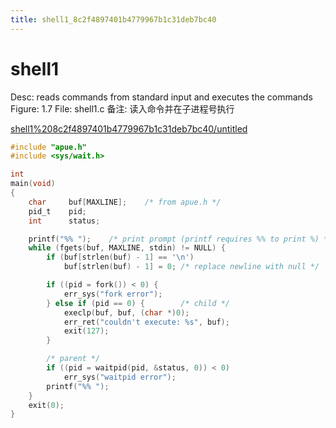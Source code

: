 ```yaml
---
title: shell1_8c2f4897401b4779967b1c31deb7bc40
---
```


# shell1

Desc: reads commands from standard input and executes the commands
Figure: 1.7
File: shell1.c
备注: 读入命令并在子进程号执行

[shell1%208c2f4897401b4779967b1c31deb7bc40/untitled](shell1%208c2f4897401b4779967b1c31deb7bc40/untitled)

```c
#include "apue.h"
#include <sys/wait.h>

int
main(void)
{
    char     buf[MAXLINE];    /* from apue.h */
    pid_t    pid;
    int      status;

    printf("%% ");    /* print prompt (printf requires %% to print %) */
    while (fgets(buf, MAXLINE, stdin) != NULL) {
        if (buf[strlen(buf) - 1] == '\n')
            buf[strlen(buf) - 1] = 0; /* replace newline with null */

        if ((pid = fork()) < 0) {
            err_sys("fork error");
        } else if (pid == 0) {        /* child */
            execlp(buf, buf, (char *)0);
            err_ret("couldn't execute: %s", buf);
            exit(127);
        }

        /* parent */
        if ((pid = waitpid(pid, &status, 0)) < 0)
            err_sys("waitpid error");
        printf("%% ");
    }
    exit(0);
}
```